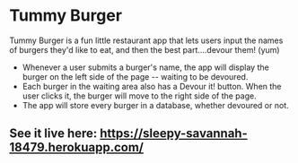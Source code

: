 # Tummy Burger
Tummy Burger is a fun little restaurant app that lets users input the names of burgers they'd like to eat, and then the best part....devour them! (yum)

* Whenever a user submits a burger's name, the app will display the burger on the left side of the page -- waiting to be devoured.
* Each burger in the waiting area also has a Devour it! button. When the user clicks it, the burger will move to the right side of the page.
* The app will store every burger in a database, whether devoured or not.

## See it live here: https://sleepy-savannah-18479.herokuapp.com/